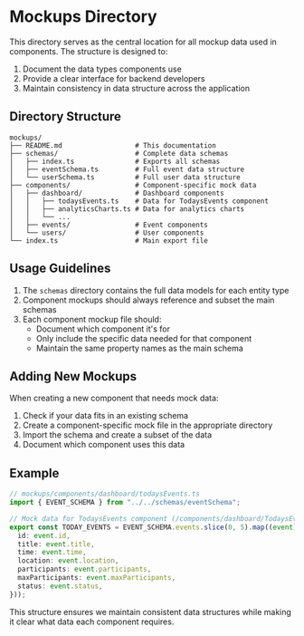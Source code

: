 # Mockups Directory

This directory serves as the central location for all mockup data used in components. The structure is designed to:

1. Document the data types components use
2. Provide a clear interface for backend developers
3. Maintain consistency in data structure across the application

## Directory Structure

```
mockups/
├── README.md                  # This documentation
├── schemas/                   # Complete data schemas
│   ├── index.ts               # Exports all schemas
│   ├── eventSchema.ts         # Full event data structure
│   └── userSchema.ts          # Full user data structure
├── components/                # Component-specific mock data
│   ├── dashboard/             # Dashboard components
│   │   ├── todaysEvents.ts    # Data for TodaysEvents component
│   │   ├── analyticsCharts.ts # Data for analytics charts
│   │   └── ...
│   ├── events/                # Event components
│   └── users/                 # User components
└── index.ts                   # Main export file
```

## Usage Guidelines

1. The `schemas` directory contains the full data models for each entity type
2. Component mockups should always reference and subset the main schemas
3. Each component mockup file should:
   - Document which component it's for
   - Only include the specific data needed for that component
   - Maintain the same property names as the main schema

## Adding New Mockups

When creating a new component that needs mock data:

1. Check if your data fits in an existing schema
2. Create a component-specific mock file in the appropriate directory
3. Import the schema and create a subset of the data
4. Document which component uses this data

## Example

```typescript
// mockups/components/dashboard/todaysEvents.ts
import { EVENT_SCHEMA } from "../../schemas/eventSchema";

// Mock data for TodaysEvents component (/components/dashboard/TodaysEvents.tsx)
export const TODAY_EVENTS = EVENT_SCHEMA.events.slice(0, 5).map((event) => ({
  id: event.id,
  title: event.title,
  time: event.time,
  location: event.location,
  participants: event.participants,
  maxParticipants: event.maxParticipants,
  status: event.status,
}));
```

This structure ensures we maintain consistent data structures while making it clear what data each component requires.
